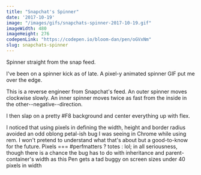 ```yaml
---
title: "Snapchat's Spinner"
date: '2017-10-19'
image: "/images/gifs/snapchats-spinner-2017-10-19.gif"
imageWidth: 480
imageHeight: 276
codepenLink: "https://codepen.io/bloom-dan/pen/oGVxNm"
slug: snapchats-spinner
---
```


Spinner straight from the snap feed.

I've been on a spinner kick as of late. A pixel-y animated spinner GIF put me over the edge.

This is a reverse engineer from Snapchat's feed. An outer spinner moves clockwise slowly. An inner spinner moves twice as fast from the inside in the other--negative--direction.

I then slap on a pretty #F8 background and center everything up with flex.

I noticed that using pixels in defining the width, height and border radius avoided an odd oblong petal-ish bug I was seeing in Chrome while using rem. I won't pretend to understand what that's about but a good-to-know for the future. Pixels === #perfmatters ? totes : lol; in all seriousness, though there is a chance the bug has to do with inheritance and parent-container's width as this Pen gets a tad buggy on screen sizes under 40 pixels in width
